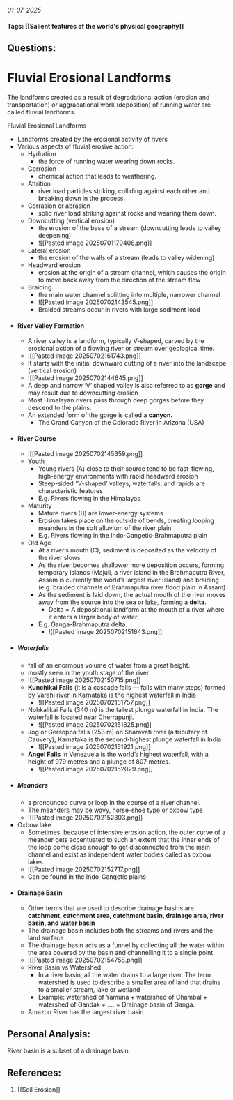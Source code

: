 *01-07-2025*
#### Tags: [[Salient features of the world's physical geography]]


## Questions:



# Fluvial Erosional Landforms

The landforms created as a result of degradational action (erosion and transportation) or aggradational work (deposition) of running water are called fluvial landforms.

Fluvial Erosional Landforms
- Landforms created by the erosional activity of rivers
- Various aspects of fluvial erosive action:
	- Hydration
		- the force of running water wearing down rocks.
	- Corrosion
		- chemical action that leads to weathering.
	- Attrition
		- river load particles striking, colliding against each other and breaking down in the process.
	- Corrasion or abrasion
		- solid river load striking against rocks and wearing them down.
	- Downcutting (vertical erosion) 
		- the erosion of the base of a stream (downcutting leads to valley deepening)
		- ![[Pasted image 20250701170408.png]]
	- Lateral erosion 
		- the erosion of the walls of a stream (leads to valley widening)
	- Headward erosion
		- erosion at the origin of a stream channel, which causes the origin to move back away from the direction of the stream flow
	- Braiding 
		- the main water channel splitting into multiple, narrower channel
		- ![[Pasted image 20250702143545.png]]
		- Braided streams occur in rivers with large sediment load
- #### River Valley Formation
	- A river valley is a landform, typically V-shaped, carved by the erosional action of a flowing river or stream over geological time. 
	- ![[Pasted image 20250702161743.png]]
	- It starts with the initial downward cutting of a river into the landscape (vertical erosion)
	- ![[Pasted image 20250702144645.png]]
	- A deep and narrow ‘V’ shaped valley is also referred to as **gorge** and may result due to downcutting erosion
	- Most Himalayan rivers pass through deep gorges before they descend to the plains.
	- An extended form of the gorge is called a **canyon.** 
		- The Grand Canyon of the Colorado River in Arizona (USA)
- #### River Course
	- ![[Pasted image 20250702145359.png]]
	- Youth
		- Young rivers (A) close to their source tend to be fast-flowing, high-energy environments with rapid headward erosion
		- Steep-sided “V-shaped’ valleys, waterfalls, and rapids are characteristic features
		- E.g. Rivers flowing in the Himalayas
	- Maturity
		- Mature rivers (B) are lower-energy systems
		- Erosion takes place on the outside of bends, creating looping meanders in the soft alluvium of the river plain
		- E.g. Rivers flowing in the Indo-Gangetic-Brahmaputra plain
	- Old Age
		- At a river’s mouth (C), sediment is deposited as the velocity of the river slows
		- As the river becomes shallower more deposition occurs, forming temporary islands (Majuli, a river island in the Brahmaputra River, Assam is currently the world’s largest river island) and braiding (e.g. braided channels of Brahmaputra river flood plain in Assam)
		- As the sediment is laid down, the actual mouth of the river moves away from the source into the sea or lake, forming a **delta**.
			- Delta = A depositional landform at the mouth of a river where it enters a larger body of water.
		- E.g. Ganga-Brahmaputra delta.
			- ![[Pasted image 20250702151643.png]]
- ##### Waterfalls
	- fall of an enormous volume of water from a great height.
	- mostly seen in the youth stage of the river
	- ![[Pasted image 20250702150715.png]]
	- **Kunchikal Falls** (it is a cascade falls ― falls with many steps) formed by Varahi river in Karnataka is the highest waterfall in India
		- ![[Pasted image 20250702151757.png]]
	- Nohkalikai Falls (340 m) is the tallest plunge waterfall in India. The waterfall is located near Cherrapunji.
		- ![[Pasted image 20250702151825.png]]
	- Jog or Gersoppa falls (253 m) on Sharavati river (a tributary of Cauvery), Karnataka is the second-highest plunge waterfall in India
		- ![[Pasted image 20250702151921.png]]
	- **Angel Falls** in Venezuela is the world’s highest waterfall, with a height of 979 metres and a plunge of 807 metres.
		- ![[Pasted image 20250702152029.png]]
- ##### Meanders
	- a pronounced curve or loop in the course of a river channel.
	- The meanders may be wavy, horse-shoe type or oxbow type
	- ![[Pasted image 20250702152303.png]]
- Oxbow lake
	- Sometimes, because of intensive erosion action, the outer curve of a meander gets accentuated to such an extent that the inner ends of the loop come close enough to get disconnected from the main channel and exist as independent water bodies called as oxbow lakes.
	- ![[Pasted image 20250702152717.png]]
	- Can be found in the Indo-Gangetic plains
- #### Drainage Basin
	- Other terms that are used to describe drainage basins are **catchment, catchment area, catchment basin, drainage area, river basin, and water basin**
	- The drainage basin includes both the streams and rivers and the land surface
	- The drainage basin acts as a funnel by collecting all the water within the area covered by the basin and channelling it to a single point
	- ![[Pasted image 20250702154758.png]]
	- River Basin vs Watershed
		- In a river basin, all the water drains to a large river. The term watershed is used to describe a smaller area of land that drains to a smaller stream, lake or wetland
		- Example: watershed of Yamuna + watershed of Chambal + watershed of Gandak + …. = Drainage basin of Ganga.
	- Amazon River has the largest river basin




## Personal Analysis:

River basin is a subset of a drainage basin.

## References:

1. [[Soil Erosion]]